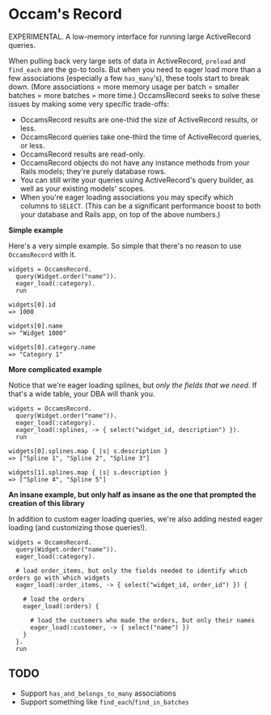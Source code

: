# Occam's Record

EXPERIMENTAL. A low-memory interface for running large ActiveRecord queries.

When pulling back very large sets of data in ActiveRecord, `preload` and `find_each` are the go-to tools. But when you need to eager load more than a few associations (especially a few `has_many`'s), these tools start to break down. (More associations = more memory usage per batch = smaller batches = more batches = more time.) OccamsRecord seeks to solve these issues by making some very specific trade-offs:
* OccamsRecord results are one-thid the size of ActiveRecord results, or less.
* OccamsRecord queries take one-third the time of ActiveRecord queries, or less.
* OccamsRecord results are read-only.
* OccamsRecord objects do not have any instance methods from your Rails models; they're purely database rows.
* You can still write your queries using ActiveRecord's query builder, as well as your existing models' scopes.
* When you're eager loading associations you may specify which columns to `SELECT`. (This can be a significant performance boost to both your database and Rails app, on top of the above numbers.)

**Simple example**

Here's a very simple example. So simple that there's no reason to use `OccamsRecord` with it.

    widgets = OccamsRecord.
      query(Widget.order("name")).
      eager_load(:category).
      run

    widgets[0].id
    => 1000

    widgets[0].name
    => "Widget 1000"

    widgets[0].category.name
    => "Category 1"

**More complicated example**

Notice that we're eager loading splines, but *only the fields that we need*. If that's a wide table, your DBA will thank you.

    widgets = OccamsRecord.
      query(Widget.order("name")).
      eager_load(:category).
      eager_load(:splines, -> { select("widget_id, description") }).
      run

    widgets[0].splines.map { |s| s.description }
    => ["Spline 1", "Spline 2", "Spline 3"]

    widgets[1].splines.map { |s| s.description }
    => ["Spline 4", "Spline 5"]

**An insane example, but only half as insane as the one that prompted the creation of this library**

In addition to custom eager loading queries, we're also adding nested eager loading (and customizing those queries!).

    widgets = OccamsRecord.
      query(Widget.order("name")).
      eager_load(:category).

      # load order_items, but only the fields needed to identify which orders go with which widgets
      eager_load(:order_items, -> { select("widget_id, order_id") }) {

        # load the orders
        eager_load(:orders) {

          # load the customers who made the orders, but only their names
          eager_load(:customer, -> { select("name") })
        }
      }.
      run

## TODO

* Support `has_and_belongs_to_many` associations
* Support something like `find_each`/`find_in_batches`
